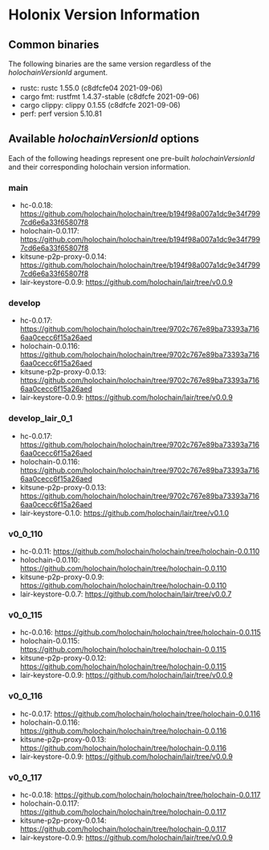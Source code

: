 # Holonix Version Information

## Common binaries
The following binaries are the same version regardless of the _holochainVersionId_ argument.

- rustc: rustc 1.55.0 (c8dfcfe04 2021-09-06)
- cargo fmt: rustfmt 1.4.37-stable (c8dfcfe 2021-09-06)
- cargo clippy: clippy 0.1.55 (c8dfcfe 2021-09-06)
- perf: perf version 5.10.81

## Available _holochainVersionId_ options
Each of the following headings represent one pre-built _holochainVersionId_ and their corresponding holochain version information.

### main
- hc-0.0.18: https://github.com/holochain/holochain/tree/b194f98a007a1dc9e34f7997cd6e6a33f65807f8
- holochain-0.0.117: https://github.com/holochain/holochain/tree/b194f98a007a1dc9e34f7997cd6e6a33f65807f8
- kitsune-p2p-proxy-0.0.14: https://github.com/holochain/holochain/tree/b194f98a007a1dc9e34f7997cd6e6a33f65807f8
- lair-keystore-0.0.9: https://github.com/holochain/lair/tree/v0.0.9

### develop
- hc-0.0.17: https://github.com/holochain/holochain/tree/9702c767e89ba73393a7166aa0cecc6f15a26aed
- holochain-0.0.116: https://github.com/holochain/holochain/tree/9702c767e89ba73393a7166aa0cecc6f15a26aed
- kitsune-p2p-proxy-0.0.13: https://github.com/holochain/holochain/tree/9702c767e89ba73393a7166aa0cecc6f15a26aed
- lair-keystore-0.0.9: https://github.com/holochain/lair/tree/v0.0.9

### develop_lair_0_1
- hc-0.0.17: https://github.com/holochain/holochain/tree/9702c767e89ba73393a7166aa0cecc6f15a26aed
- holochain-0.0.116: https://github.com/holochain/holochain/tree/9702c767e89ba73393a7166aa0cecc6f15a26aed
- kitsune-p2p-proxy-0.0.13: https://github.com/holochain/holochain/tree/9702c767e89ba73393a7166aa0cecc6f15a26aed
- lair-keystore-0.1.0: https://github.com/holochain/lair/tree/v0.1.0

### v0_0_110
- hc-0.0.11: https://github.com/holochain/holochain/tree/holochain-0.0.110
- holochain-0.0.110: https://github.com/holochain/holochain/tree/holochain-0.0.110
- kitsune-p2p-proxy-0.0.9: https://github.com/holochain/holochain/tree/holochain-0.0.110
- lair-keystore-0.0.7: https://github.com/holochain/lair/tree/v0.0.7

### v0_0_115
- hc-0.0.16: https://github.com/holochain/holochain/tree/holochain-0.0.115
- holochain-0.0.115: https://github.com/holochain/holochain/tree/holochain-0.0.115
- kitsune-p2p-proxy-0.0.12: https://github.com/holochain/holochain/tree/holochain-0.0.115
- lair-keystore-0.0.9: https://github.com/holochain/lair/tree/v0.0.9

### v0_0_116
- hc-0.0.17: https://github.com/holochain/holochain/tree/holochain-0.0.116
- holochain-0.0.116: https://github.com/holochain/holochain/tree/holochain-0.0.116
- kitsune-p2p-proxy-0.0.13: https://github.com/holochain/holochain/tree/holochain-0.0.116
- lair-keystore-0.0.9: https://github.com/holochain/lair/tree/v0.0.9

### v0_0_117
- hc-0.0.18: https://github.com/holochain/holochain/tree/holochain-0.0.117
- holochain-0.0.117: https://github.com/holochain/holochain/tree/holochain-0.0.117
- kitsune-p2p-proxy-0.0.14: https://github.com/holochain/holochain/tree/holochain-0.0.117
- lair-keystore-0.0.9: https://github.com/holochain/lair/tree/v0.0.9
